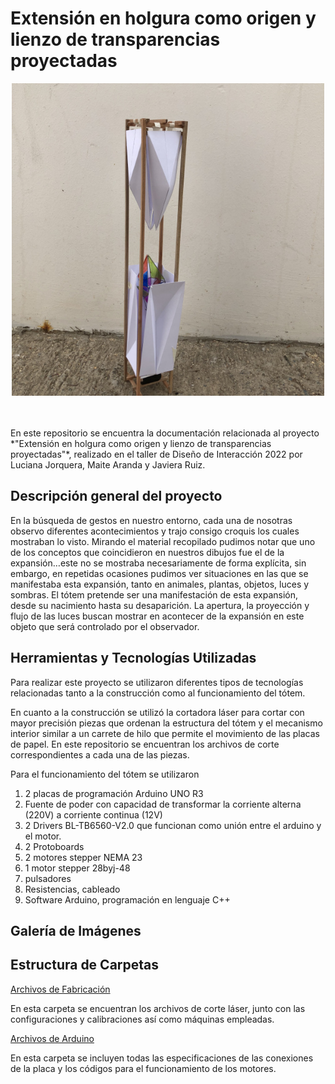 # Extensión en holgura como origen y lienzo de transparencias proyectadas

 <div>
<p style = 'text-align:center;'>
<img src="imagenes/600px-Maqueta3c2mjltdi.jfif" alt="Foto Representativa del proyecto" width="500px">
</p>
</div>
<br>
<br>
En este repositorio se encuentra la documentación relacionada al proyecto *"Extensión en holgura como origen y lienzo de transparencias proyectadas"*, realizado en el taller de Diseño de Interacción 2022 por Luciana Jorquera, Maite Aranda y Javiera Ruiz. 

## Descripción general del proyecto
En la búsqueda de gestos en nuestro entorno, cada una de nosotras observo diferentes acontecimientos y trajo consigo croquis los cuales mostraban lo visto. Mirando el material recopilado pudimos notar que uno de los conceptos que coincidieron en nuestros dibujos fue el de la expansión…este no se mostraba necesariamente de forma explícita, sin embargo, en repetidas ocasiones pudimos ver situaciones en las que se manifestaba esta expansión, tanto en animales, plantas, objetos, luces y sombras.
El tótem pretende ser una manifestación de esta expansión, desde su nacimiento hasta su desaparición. La apertura, la proyección y flujo de las luces buscan mostrar en acontecer de la expansión en este objeto que será controlado por el observador.

## Herramientas y Tecnologías Utilizadas
Para realizar este proyecto se utilizaron diferentes tipos de tecnologías relacionadas tanto a la construcción como al funcionamiento del tótem.

En cuanto a la construcción se utilizó la cortadora láser para cortar con mayor precisión piezas que ordenan la estructura del tótem y el mecanismo interior similar a un carrete de hilo que permite el movimiento de las placas de papel.  En este repositorio se encuentran los archivos de corte correspondientes a cada una de las piezas. 

Para el funcionamiento del tótem se utilizaron 
1. 2 placas de programación Arduino UNO R3
2. Fuente de poder con capacidad de transformar la corriente alterna (220V) a corriente continua (12V)
3. 2 Drivers BL-TB6560-V2.0 que funcionan como unión entre el arduino y el motor.
4. 2 Protoboards
5. 2 motores stepper NEMA 23
6. 1 motor stepper 28byj-48 
7. pulsadores
8. Resistencias, cableado
9. Software Arduino, programación en lenguaje C++

## Galería de Imágenes

## Estructura de Carpetas
 

[Archivos de Fabricación](https://github.com/JavieraRuizM/documentacion-proyectomodulo2-tdix/tree/main/cam)

En esta carpeta se encuentran los archivos de corte láser, junto con las configuraciones y calibraciones así como máquinas empleadas.


[Archivos de Arduino](https://github.com/JavieraRuizM/documentacion-proyectomodulo2-tdix/tree/main/ino)

En esta carpeta se incluyen todas las especificaciones de las conexiones de la placa y los códigos para el funcionamiento de los motores. 

